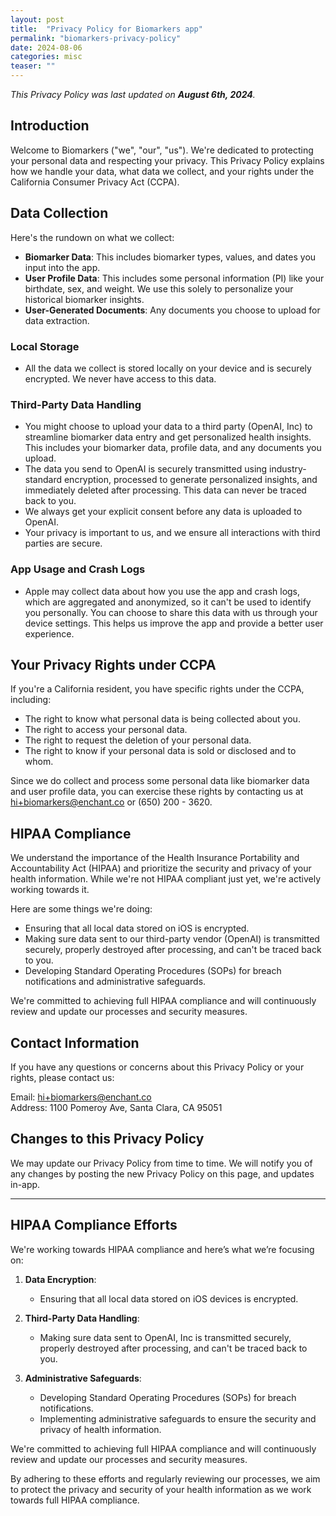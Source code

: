 ```yaml
---
layout: post
title:  "Privacy Policy for Biomarkers app"
permalink: "biomarkers-privacy-policy"
date: 2024-08-06
categories: misc
teaser: ""
---
```


_This Privacy Policy was last updated on **August 6th, 2024**._

## Introduction

Welcome to Biomarkers ("we", "our", "us"). We're dedicated to protecting your personal data and respecting your privacy. This Privacy Policy explains how we handle your data, what data we collect, and your rights under the California Consumer Privacy Act (CCPA).

## Data Collection

Here's the rundown on what we collect:

- **Biomarker Data**: This includes biomarker types, values, and dates you input into the app.
- **User Profile Data**: This includes some personal information (PI) like your birthdate, sex, and weight. We use this solely to personalize your historical biomarker insights.
- **User-Generated Documents**: Any documents you choose to upload for data extraction.

### Local Storage
- All the data we collect is stored locally on your device and is securely encrypted. We never have access to this data.

### Third-Party Data Handling
- You might choose to upload your data to a third party (OpenAI, Inc) to streamline biomarker data entry and get personalized health insights. This includes your biomarker data, profile data, and any documents you upload.
- The data you send to OpenAI is securely transmitted using industry-standard encryption, processed to generate personalized insights, and immediately deleted after processing. This data can never be traced back to you.
- We always get your explicit consent before any data is uploaded to OpenAI.
- Your privacy is important to us, and we ensure all interactions with third parties are secure.

### App Usage and Crash Logs
- Apple may collect data about how you use the app and crash logs, which are aggregated and anonymized, so it can't be used to identify you personally. You can choose to share this data with us through your device settings. This helps us improve the app and provide a better user experience.

## Your Privacy Rights under CCPA

If you're a California resident, you have specific rights under the CCPA, including:

- The right to know what personal data is being collected about you.
- The right to access your personal data.
- The right to request the deletion of your personal data.
- The right to know if your personal data is sold or disclosed and to whom.

Since we do collect and process some personal data like biomarker data and user profile data, you can exercise these rights by contacting us at hi+biomarkers@enchant.co or (650) 200 - 3620.

## HIPAA Compliance

We understand the importance of the Health Insurance Portability and Accountability Act (HIPAA) and prioritize the security and privacy of your health information. While we're not HIPAA compliant just yet, we're actively working towards it.

Here are some things we're doing:
- Ensuring that all local data stored on iOS is encrypted.
- Making sure data sent to our third-party vendor (OpenAI) is transmitted securely, properly destroyed after processing, and can't be traced back to you.
- Developing Standard Operating Procedures (SOPs) for breach notifications and administrative safeguards.

We're committed to achieving full HIPAA compliance and will continuously review and update our processes and security measures.

## Contact Information

If you have any questions or concerns about this Privacy Policy or your rights, please contact us:

Email: hi+biomarkers@enchant.co  
Address: 1100 Pomeroy Ave, Santa Clara, CA 95051

## Changes to this Privacy Policy

We may update our Privacy Policy from time to time. We will notify you of any changes by posting the new Privacy Policy on this page, and updates in-app.

---

## HIPAA Compliance Efforts

We're working towards HIPAA compliance and here’s what we’re focusing on:

1. **Data Encryption**:
   - Ensuring that all local data stored on iOS devices is encrypted.

2. **Third-Party Data Handling**:
   - Making sure data sent to OpenAI, Inc is transmitted securely, properly destroyed after processing, and can't be traced back to you.

3. **Administrative Safeguards**:
   - Developing Standard Operating Procedures (SOPs) for breach notifications.
   - Implementing administrative safeguards to ensure the security and privacy of health information.

We're committed to achieving full HIPAA compliance and will continuously review and update our processes and security measures.

By adhering to these efforts and regularly reviewing our processes, we aim to protect the privacy and security of your health information as we work towards full HIPAA compliance.
